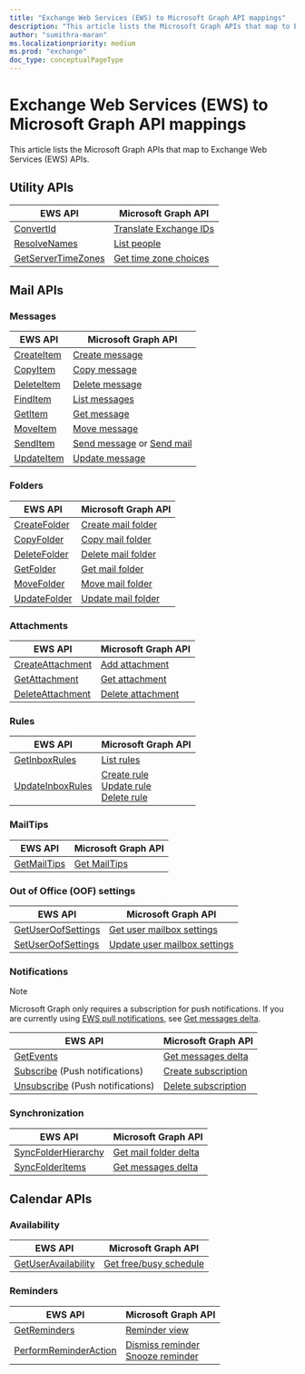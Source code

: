 ```yaml
---
title: "Exchange Web Services (EWS) to Microsoft Graph API mappings"
description: "This article lists the Microsoft Graph APIs that map to Exchange Web Services (EWS) APIs."
author: "sumithra-maran"
ms.localizationpriority: medium
ms.prod: "exchange"
doc_type: conceptualPageType
---
```


# Exchange Web Services (EWS) to Microsoft Graph API mappings

This article lists the Microsoft Graph APIs that map to Exchange Web Services (EWS) APIs.

## Utility APIs

| EWS API                                                                                             | Microsoft Graph API |
|-----------------------------------------------------------------------------------------------------|-----|
| [ConvertId](/exchange/client-developer/web-service-reference/convertid-operation)                   | [Translate Exchange IDs](/graph/api/user-translateexchangeids) |
| [ResolveNames](/exchange/client-developer/web-service-reference/resolvenames-operation)             | [List people](/graph/api/user-list-people) |
| [GetServerTimeZones](/exchange/client-developer/web-service-reference/getservertimezones-operation) | [Get time zone choices](/graph/api/outlookuser-supportedtimezones) |

## Mail APIs

### Messages

| EWS API                                                                             | Microsoft Graph API |
|-------------------------------------------------------------------------------------|-----|
| [CreateItem](/exchange/client-developer/web-service-reference/createitem-operation) | [Create message](/graph/api/user-post-messages) |
| [CopyItem](/exchange/client-developer/web-service-reference/copyitem-operation)     | [Copy message](/graph/api/message-copy) |
| [DeleteItem](/exchange/client-developer/web-service-reference/deleteitem-operation) | [Delete message](/graph/api/message-delete) |
| [FindItem](/exchange/client-developer/web-service-reference/finditem-operation)     | [List messages](/graph/api/user-list-messages) |
| [GetItem](/exchange/client-developer/web-service-reference/getitem-operation)       | [Get message](/graph/api/message-get) |
| [MoveItem](/exchange/client-developer/web-service-reference/moveitem-operation)     | [Move message](/graph/api/message-move) |
| [SendItem](/exchange/client-developer/web-service-reference/senditem-operation)     | [Send message](/graph/api/message-send) or [Send mail](/graph/api/user-sendmail) |
| [UpdateItem](/exchange/client-developer/web-service-reference/updateitem-operation) | [Update message](/graph/api/message-update) |

### Folders

| EWS API                                                                                 | Microsoft Graph API |
|-----------------------------------------------------------------------------------------|-----|
| [CreateFolder](/exchange/client-developer/web-service-reference/createfolder-operation) | [Create mail folder](/graph/api/user-post-mailfolders) |
| [CopyFolder](/exchange/client-developer/web-service-reference/copyfolder-operation)     | [Copy mail folder](/graph/api/mailfolder-copy) |
| [DeleteFolder](/exchange/client-developer/web-service-reference/deletefolder-operation) | [Delete mail folder](/graph/api/mailfolder-delete) |
| [GetFolder](/exchange/client-developer/web-service-reference/getfolder-operation)       | [Get mail folder](/graph/api/mailfolder-get) |
| [MoveFolder](/exchange/client-developer/web-service-reference/movefolder-operation)     | [Move mail folder](/graph/api/mailfolder-move) |
| [UpdateFolder](/exchange/client-developer/web-service-reference/updatefolder-operation) | [Update mail folder](/graph/api/mailfolder-update) |

### Attachments

| EWS API                                                                                         | Microsoft Graph API |
|-------------------------------------------------------------------------------------------------|-----|
| [CreateAttachment](/exchange/client-developer/web-service-reference/createattachment-operation) | [Add attachment](/graph/api/message-post-attachments) |
| [GetAttachment](/exchange/client-developer/web-service-reference/getattachment-operation)       | [Get attachment](/graph/api/attachment-get) |
| [DeleteAttachment](/exchange/client-developer/web-service-reference/deleteattachment-operation) | [Delete attachment](/graph/api/attachment-delete) |

### Rules

<!-- markdownlint-disable MD033 -->
| EWS API                                                                                         | Microsoft Graph API |
|-------------------------------------------------------------------------------------------------|-----|
| [GetInboxRules](/exchange/client-developer/web-service-reference/getinboxrules-operation)       | [List rules](/graph/api/mailfolder-list-messagerules) |
| [UpdateInboxRules](/exchange/client-developer/web-service-reference/updateinboxrules-operation) | [Create rule](/graph/api/mailfolder-post-messagerules)<br/>[Update rule](/graph/api/messagerule-update)<br/>[Delete rule](/graph/api/messagerule-delete) |
<!-- markdownlint-enable MD033 -->

### MailTips

| EWS API                                                                               | Microsoft Graph API |
|---------------------------------------------------------------------------------------|-----|
| [GetMailTips](/exchange/client-developer/web-service-reference/getmailtips-operation) | [Get MailTips](/graph/api/user-getmailtips) |

### Out of Office (OOF) settings

| EWS API                                                                                             | Microsoft Graph API |
|-----------------------------------------------------------------------------------------------------|-----|
| [GetUserOofSettings](/exchange/client-developer/web-service-reference/getuseroofsettings-operation) | [Get user mailbox settings](/graph/api/user-get-mailboxsettings) |
| [SetUserOofSettings](/exchange/client-developer/web-service-reference/setuseroofsettings-operation) | [Update user mailbox settings](/graph/api/user-update-mailboxsettings) |

### Notifications

> [!NOTE]
> Microsoft Graph only requires a subscription for push notifications. If you are currently using [EWS pull notifications](/exchange/client-developer/exchange-web-services/how-to-pull-notifications-about-mailbox-events-by-using-ews-in-exchange), see [Get messages delta](/graph/api/message-delta).

| EWS API                                                                                                    | Microsoft Graph API |
|------------------------------------------------------------------------------------------------------------|-----|
| [GetEvents](/exchange/client-developer/web-service-reference/getevents-operation)                          | [Get messages delta](/graph/api/message-delta) |
| [Subscribe](/exchange/client-developer/web-service-reference/subscribe-operation) (Push notifications)     | [Create subscription](/graph/api/subscription-post-subscriptions) |
| [Unsubscribe](/exchange/client-developer/web-service-reference/unsubscribe-operation) (Push notifications) | [Delete subscription](/graph/api/subscription-delete) |

### Synchronization

| EWS API                                                                                               | Microsoft Graph API |
|-------------------------------------------------------------------------------------------------------|-----|
| [SyncFolderHierarchy](/exchange/client-developer/web-service-reference/syncfolderhierarchy-operation) | [Get mail folder delta](/graph/api/mailfolder-delta) |
| [SyncFolderItems](/exchange/client-developer/web-service-reference/syncfolderitems-operation)         | [Get messages delta](/graph/api/message-delta) |

## Calendar APIs

### Availability

| EWS API                                                                                               | Microsoft Graph API |
|-------------------------------------------------------------------------------------------------------|-----|
| [GetUserAvailability](/exchange/client-developer/web-service-reference/getuseravailability-operation) | [Get free/busy schedule](/graph/api/calendar-getschedule) |

### Reminders

<!-- markdownlint-disable MD033 -->
| EWS API                                                                                                   | Microsoft Graph API |
|-----------------------------------------------------------------------------------------------------------|-----|
| [GetReminders](/exchange/client-developer/web-service-reference/getreminders-operation)                   | [Reminder view](/graph/api/user-reminderview) |
| [PerformReminderAction](/exchange/client-developer/web-service-reference/performreminderaction-operation) | [Dismiss reminder](/graph/api/event-dismissreminder)<br/>[Snooze reminder](/graph/api/event-snoozereminder) |
<!-- markdownlint-enable MD033 -->
